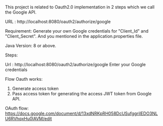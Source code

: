 This project is related to Oauth2.0 implementation in 2 steps which we call the Google API.

URL : http://localhost:8080/oauth2/authorize/google

Requirement: Generate your own Google credentials for "Client_Id" and "Client_Secret". And you mentioned in the application.properties file.

Java Version: 8 or above.

Steps:

Url : http://localhost:8080/oauth2/authorize/google
Enter your Google credentials

Flow Oauth works:
1. Generate access token
2. Pass access token for generating the access JWT token from Google API.

OAuth flow: https://docs.google.com/document/d/13xdNRKpRH058DcUSufggriIEDO3NLU6RVhqxHu0lAVM/edit
